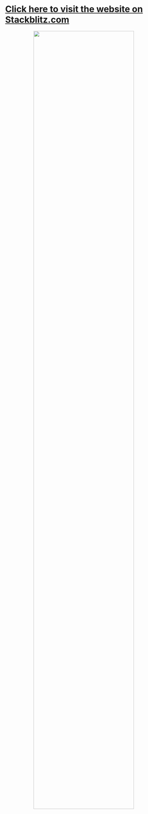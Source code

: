 <a href="https://stackblitz.com/edit/angular-material-drag-and-drop-table"><h1>Click here to visit the website on Stackblitz.com</h1></a>
<p align="center">
  <img  src="https://storage.googleapis.com/static-images-703/capital-one-collage.png" width="80%"/>
  </p>
